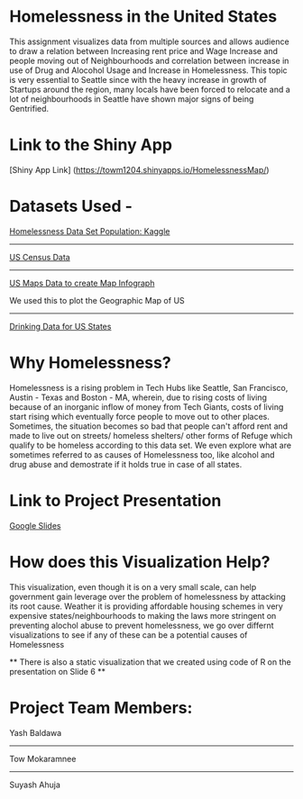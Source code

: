# Homelessness in the United States
This assignment visualizes data from multiple sources and allows audience to draw a relation between Increasing rent price and Wage Increase and people moving out of Neighbourhoods and correlation between increase in use of Drug and Alocohol Usage and Increase in Homelessness. This topic is very essential to Seattle since with the heavy increase in growth of Startups around the region, many locals have been forced to relocate and a lot of neighbourhoods in Seattle have shown major signs of being Gentrified.

# Link to the Shiny App
[Shiny App Link] (https://towm1204.shinyapps.io/HomelessnessMap/)

# Datasets Used -
[Homelessness Data Set Population: Kaggle](https://www.kaggle.com/adamschroeder/homelessness/version/2)
___
[US Census Data](https://www.kaggle.com/muonneutrino/us-census-demographic-data)
___
[US Maps Data to create Map Infograph](https://github.com/rstudio/leaflet/issues/498)

We used this to plot the Geographic Map of US
___
[Drinking Data for US States](http://www.healthdata.org/us-health/data-download)

# Why Homelessness?
Homelessness is a rising problem in Tech Hubs like Seattle, San Francisco, Austin - Texas and Boston - MA, wherein, due to rising costs of living because of an inorganic inflow of money from Tech Giants, costs of living start rising which eventually force people to move out to other places. Sometimes, the situation becomes so bad that people can't afford rent and made to live out on streets/ homeless shelters/ other forms of Refuge which qualify to be homeless according to this data set. We even explore what are sometimes referred to as causes of Homelessness too, like alcohol and drug abuse and demostrate if it holds true in case of all states.

# Link to Project Presentation 
[Google Slides](https://docs.google.com/presentation/d/1CuHHc6onBvIDNMRtGyhq9KFHs8_QUegueLILQRFupfE/edit?usp=sharing)

# How does this Visualization Help?
This visualization, even though it is on a very small scale, can help government gain leverage over the problem of homelessness by attacking its root cause. Weather it is providing affordable housing schemes in very expensive states/neighbourhoods to making the laws more stringent on preventing alochol abuse to prevent homelessness, we go over differnt visualizations to see if any of these can be a potential causes of Homelessness

** There is also a static visualization that we created using code of R on the presentation on Slide 6 **


# Project Team Members:
Yash Baldawa
___

Tow Mokaramnee
___

Suyash Ahuja